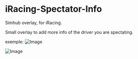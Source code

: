 # iRacing-Spectator-Info
Simhub overlay, for iRacing.

Small overlay to add more info of the driver you are spectating.

exemple:
![Image](https://github.com/user-attachments/assets/d5f43b00-e8e3-47cd-9bc1-3c62382c7f7c)

![Image](https://github.com/user-attachments/assets/84c3a87d-6d5f-47a9-aaf6-d4ac8b47a91b)
